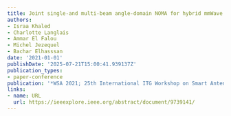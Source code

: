 ```yaml
---
title: Joint single-and multi-beam angle-domain NOMA for hybrid mmWave MIMO systems
authors:
- Israa Khaled
- Charlotte Langlais
- Ammar El Falou
- Michel Jezequel
- Bachar Elhasssan
date: '2021-01-01'
publishDate: '2025-07-21T15:00:41.939137Z'
publication_types:
- paper-conference
publication: '*WSA 2021; 25th International ITG Workshop on Smart Antennas*'
links:
- name: URL
  url: https://ieeexplore.ieee.org/abstract/document/9739141/
---
```

